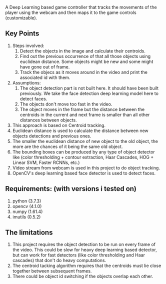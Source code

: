 A Deep Learning based game controller that tracks the movements of the player using the
webcam and then maps it to the game controls (customizable).

## **Key Points**
1. Steps involved:
    1. Detect the objects in the image and calculate their centroids.
    2. Find out the previous occurrence of that all those objects using euclidean distance. Some objects might be new and some might have gone out of frame.
    3. Track the objecs as it moves around in the video and print the associated id with them.
2. Assumptions:
    1. The object detection part is not built here. It should have been built previously. We take the face detection deep learning model here to detect faces.
    2. The objects don't move too fast in the video.
    3. The object moves in the frame but the distance between the centroids in the current and next frame is smaller than all other distances between objects.
3. This approach is based on Centroid tracking.
4. Euclidean distance is used to calculate the distance between new objects detections and previous ones.
5. The smaller the euclidean distance of new object to the old object, the more are the chances of it being the same old object.
6. The bounding boxes can be produced by any type of object detector like (color thresholding + contour extraction, Haar Cascades, HOG + Linear SVM, Faster RCNNs, etc.)
7. Video stream from webcam is used in this project to do object tracking.
8. OpenCV's deep learning based face detector is used to detect faces.

 ## **Requirements: (with versions i tested on)**
 1. python          (3.7.3)
 2. opencv          (4.1.0)
 3. numpy           (1.61.4)
 4. imutils         (0.5.2)


## **The limitations**
1. This project requires the object detection to be run on every frame of the video. This could be slow for heavy deep learning based detector, but can work for fast detectors (like color thresholding  and Haar cascades) that don't do heavy computations.
2. The centroid tacking algorithm requires that the centroids must lie close together between subsequent frames.
3. There could be object id  switching if the objects overlap each other. 
